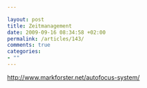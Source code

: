 ```yaml
---

layout: post
title: Zeitmanagement
date: 2009-09-16 08:34:58 +02:00
permalink: /articles/143/
comments: true
categories: 
- ""
---
```


http://www.markforster.net/autofocus-system/
